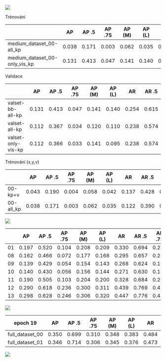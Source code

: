 
![](17kp_00-01-04.png)


Trénování

|                               | AP    | AP .5 | AP .75 | AP (M) | AP (L) | AR    | AR .5 | AR .75 | AR (M) | AR (L) |
|-------------------------------|-------|-------|--------|--------|--------|-------|-------|--------|--------|--------|
| medium_dataset_00-all_kp      | 0.038 | 0.171 | 0.003  | 0.062  | 0.035  | 0.122 | 0.390 | 0.042  | 0.109  | 0.139  |
| medium_dataset_00-only_vis_kp | 0.131 | 0.413 | 0.047  | 0.141  | 0.140  | 0.254 | 0.615 | 0.176  | 0.239  | 0.276  |

Validace

|                     | AP    | AP .5 | AP .75 | AP (M) | AP (L) | AR    | AR .5 | AR .75 | AR (M) | AR (L) |
|---------------------|-------|-------|--------|--------|--------|-------|-------|--------|--------|--------|
| valset-bb-all-kp    | 0.131 | 0.413 | 0.047  | 0.141  | 0.140  | 0.254 | 0.615 | 0.176  | 0.239  | 0.276  |
| valset-all-kp       | 0.112 | 0.367 | 0.034  | 0.120  | 0.110  | 0.238 | 0.574 | 0.163  | 0.228  | 0.253  |
| valset-only-vis-kp  | 0.112 | 0.366 | 0.033  | 0.141  | 0.095  | 0.238 | 0.574 | 0.163  | 0.227  | 0.253  |

Trénování (x,y,v)

|             | AP    | AP .5 | AP .75 | AP (M) | AP (L) | AR    | AR .5 | AR .75 | AR (M) | AR (L) |
|-------------|-------|-------|--------|--------|--------|-------|-------|--------|--------|--------|
| 00-kp+v     | 0.043 | 0.190 | 0.004  | 0.058  | 0.042  | 0.137 | 0.428 | 0.055  | 0.130  | 0.148  |
| 00-all_kp   | 0.038 | 0.171 | 0.003  | 0.062  | 0.035  | 0.122 | 0.390 | 0.042  | 0.109  | 0.139  |

![](kp+v-kp_all-kp_only_vis.png)


|                           | AP    | AP .5 | AP .75 | AP (M) | AP (L) | AR    | AR .5 | AR .75 | AR (M) | AR (L) |
|---------------------------|-------|-------|--------|--------|--------|-------|-------|--------|--------|--------|
| 01 | 0.197 | 0.520 | 0.104  | 0.208  | 0.209  | 0.330 | 0.694 | 0.278  | 0.310  | 0.358  |
| 08 | 0.162 | 0.466 | 0.072  | 0.177  | 0.168  | 0.295 | 0.657 | 0.231  | 0.280  | 0.316  |
| 09 | 0.139 | 0.429 | 0.054  | 0.154  | 0.143  | 0.268 | 0.624 | 0.197  | 0.256  | 0.285  |
| 10 | 0.140 | 0.430 | 0.056  | 0.156  | 0.144  | 0.271 | 0.630 | 0.199  | 0.258  | 0.290  |
| 11 | 0.190 | 0.505 | 0.103  | 0.204  | 0.200  | 0.328 | 0.684 | 0.277  | 0.309  | 0.354  |
| 12 | 0.290 | 0.618 | 0.236  | 0.300  | 0.311  | 0.439 | 0.769 | 0.438  | 0.414  | 0.474  |
| 13 | 0.298 | 0.628 | 0.246  | 0.306  | 0.320  | 0.447 | 0.776 | 0.445  | 0.420  | 0.484  |

![](medium_dataset_01-08-09-10-11-12-13.png)


|  epoch 19         | AP    | AP .5 | AP .75 | AP (M) | AP (L) | AR    | AR .5 | AR .75 | AR (M) | AR (L) |
|---------------------------|-------|-------|--------|--------|--------|-------|-------|--------|--------|--------|
| full_dataset_00   | 0.350 | 0.699 | 0.310  | 0.348  | 0.383  | 0.484 | 0.820 | 0.507  | 0.447  | 0.536  |
| full_dataset_01   | 0.346 | 0.714 | 0.306  | 0.345  | 0.376  | 0.473 | 0.824 | 0.497  | 0.440  | 0.520  |
![](full_dataset_00-01.png)
